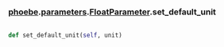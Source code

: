 ### [phoebe](phoebe.md).[parameters](parameters.md).[FloatParameter](FloatParameter.md).set_default_unit

```py

def set_default_unit(self, unit)

```



        

